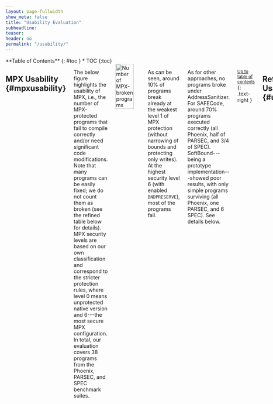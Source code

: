 ```yaml
---
layout: page-fullwidth
show_meta: false
title: "Usability Evaluation"
subheadline:
teaser:
header: no
permalink: "/usability/"
---
```


<div class="row">
<div class="medium-4 medium-push-8 columns" markdown="1">
<div class="panel radius" markdown="1">
**Table of Contents**
{: #toc }
*  TOC
{:toc}
</div>
</div><!-- /.medium-4.columns -->



<div class="medium-8 medium-pull-4 columns" markdown="1">

## MPX Usability  {#mpxusability}

The below figure highlights the usability of MPX, i.e., the number of MPX-protected programs that fail to compile correctly and/or need significant code modifications. Note that many programs can be easily fixed; we do not count them as broken (see the refined table below for details). MPX security levels are based on our own classification and correspond to the stricter protection rules, where level 0 means unprotected native version and 6---the most secure MPX configuration. In total, our evaluation covers 38 programs from the Phoenix, PARSEC, and SPEC benchmark suites.

<img class="t20" width="75%" src="{{ site.urlimg }}usability.jpg" alt="Number of MPX-broken programs">

As can be seen, around 10% of programs break already at the weakest level 1 of MPX protection (without narrowing of bounds and protecting only writes).
At the highest security level 6 (with enabled `BNDPRESERVE`), most of the programs fail.

As for other approaches, no programs broke under AddressSanitizer. For SAFECode, around 70% programs executed correctly (all Phoenix, half of PARSEC, and 3/4 of SPEC).  SoftBound---being a prototype implementation---showed poor results, with only simple programs surviving (all Phoenix, one PARSEC, and 6 SPEC). See details below.

<small markdown="1">[Up to table of contents](#toc)</small>
{: .text-right }


## Refined Usability Table  {#usabilitytable}

The below table shows all changes made to the programs under test as well as reasons why some programs break at compile- or run-time. (Click to open in new tab.)

<a href="{{ site.urlimg }}results_table.jpg" target="_blank"><img class="t20" width="100%" src="{{ site.urlimg }}results_table.jpg" alt="Refined usability table"></a>

AddressSanitizer has no usability issues---by design it makes no assumptions on the C standard with respect to the memory model.
Also, it is the most stable tested product, fixed and updated with each new version of GCC and Clang.

On the contrary, SoftBound and SAFECode are research prototypes.
They work perfectly with very simple programs from Phoenix, but are not able to compile/run correctly the more complicated benchmarks from PARSEC and SPEC.
Moreover, SoftBound does *not* support multithreading, and any multithreaded program immediately fails under it.

**Observation 1**: Both GCC-MPX and ICC-MPX break most programs on Level 6 (with `BNDPRESERVE=1`).
This is because `BNDPRESERVE` does *not* clear bounds on pointers transferred from/to unprotected legacy libraries.
This means that any pointer returned from or modified by any legacy library (including C standard library) will almost certainly contain wrong bounds.
Because of this, 89% of GCC-MPX and 76% of ICC-MPX programs break.
These cases are represented as gray boxes.

* Note that for Phoenix, GCC-MPX fails in most cases while ICC-MPX works correctly. This is because of a slight difference in libc wrappers: all the failing programs use `mmap64` function which is correctly wrapped by ICC-MPX but ignored by GCC-MPX. Thus, in the GCC case, the newly allocated pointer contains no bounds which (under `BNDPRESERVE=1`) is treated as an out-of-bounds violation.
* One can wonder why some programs *still* work even if interoperability with C standard library is broken. The reason is that programs like `kmeans`, `pca`, and `lbm` require *literally no* external functions except `malloc`, `memset`, `free`, etc.---which are provided by the wrapper MPX libraries.

**Observation 2**: Some programs break due to *memory model violation*.

* `ferret` and `raytrace` both have structs with the first field used to access other fields in the struct (a common practice that is actually disallowed by the C standard). ICC-MPX disallows this behavior when bounds narrowing is enabled. GCC-MPX allows such behavior by default and has a special switch to tighten it (`-fno-chkp-first-field-has-own-bounds`) which we classify as Level 5.
* `gcc` has its own complex memory model with bit-twiddling, type-casting, and other practices deprecated by the C standard. This is why both GCC-MPX and ICC-MPX break as soon as bounds narrowing is enabled.
* `soplex` manually modifies pointers-to-object from one address to another using pointer arithmetic, without any respect towards pointer bounds. By design, MPX cannot circumvent this violation of the C standard. (The same happens in `mcf` but only in one corner-case on test input.)
* `xalancbmk` performs a container-style subtraction from the base of a struct. This leads to GCC-MPX and ICC-MPX breaking when bounds narrowing is enabled.
* We also manually fixed some memory-model violations, e.g., flexible arrays with size 1 (`arr[1]`). These fixes are represented as yellow background.

**Observation 3**: In some cases, real bugs were detected (see also [security](/security#others)).

* Three bugs in `ferret`, `h264ref`, and `perlbench` were detected and fixed by us. These fixes are represented as blue background.
* Three bugs in `x264`, `h264ref`, and `perlbench` were detected *only* by GCC-MPX versions. These bugs are represented as red boxes. Note that ICC-MPX missed bugs in `h264ref` and `perlbench`. Upon debugging, we noticed that ICC-MPX narrowed bounds less strictly than GCC-MPX and thus missed the bugs. We were not able to hunt out the root cause, but presume it is due to different memory layouts generated by GCC and ICC compilers.

**Observation 4**: In rare cases, we hit compiler bugs in GCC and ICC.

* GCC-MPX had only one bug, an obscure "fatal internal GCC compiler error" on only-write versions of `xalancbmk`.
* ICC-MPX has an [autovectorization bug](https://software.intel.com/en-us/forums/intel-c-compiler/topic/700675) triggered on some versions of `vips`, `gobmk`, `h264ref`, and `milc`.
* ICC-MPX has a ["wrong-bounds through indirect call" bug](https://software.intel.com/en-us/forums/intel-c-compiler/topic/700550) triggered on some versions of `x264` and `xalancbmk`.
* ICC-MPX has a bug we could not identify triggered on `dealII`.
* We also manually fixed all manifestations of the [C99 VLA bug](https://software.intel.com/en-us/forums/intel-c-compiler/topic/701764) in ICC-MPX. These bugs are represented as pink background.


<small markdown="1">[Up to table of contents](#toc)</small>
{: .text-right }


<!--
## Changes in Benchmarks  {#changes}

TODO: dump changes from our Wiki

<small markdown="1">[Up to table of contents](#toc)</small>
{: .text-right }
-->

</div><!-- /.medium-8.columns -->
</div><!-- /.row -->
